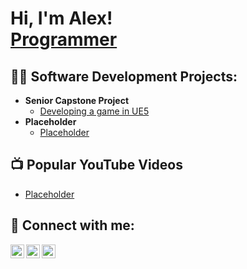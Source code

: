<h1>Hi, I'm Alex! <br/><a href="https://github.com/TotallyDem">Programmer</a></h1>

<h2>👨‍💻 Software Development Projects:</h2>

- <b>Senior Capstone Project</b>
  - [Developing a game in UE5](/Seniorcapstone/README.md)
- <b>Placeholder</b>
  - [Placeholder](https:www.google.com)

<h2>📺 Popular YouTube Videos</h2>

- [Placeholder](https:www.google.com)

<h2> 🤳 Connect with me:</h2>

[<img align="left" alt="alexmurray308 | Gmail" width="22px" src="https://cdn.jsdelivr.net/npm/simple-icons@v3/icons/gmail.svg" />][gmail]
[<img align="left" alt="Alex Murray | LinkedIn" width="22px" src="https://cdn.jsdelivr.net/npm/simple-icons@v3/icons/linkedin.svg" />][linkedin]
[<img align="left" alt="alex_murray | Discord" width="22px" src="https://cdn.jsdelivr.net/npm/simple-icons@v3/icons/discord.svg" />][discord]

[gmail]: alexmurray308@gmail.com
[discord]: https://discordapp.com/users/alex_murray
[linkedin]: https://www.linkedin.com/in/alex-murray-ab4624218/
